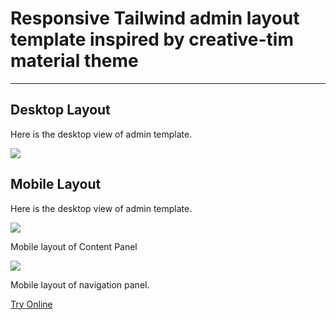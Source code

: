 <h1 class="text-gray-700 font-bold text-2xl md:text-3xl leading-snug">Responsive Tailwind admin layout template inspired by creative-tim material theme</h1>
<hr class="border-t-2 border-b-0 border-gray-100 mt-2 mb-8">

<h2 class="font-bold mb-4 text-gray-700 text-xl">Desktop Layout</h2>
<p class="my-4 leading-relaxed text-gray-700">Here is the desktop view of admin template.</p>
<div class="p-6 border rounded-t-lg">
    <img class="w-full" src="/assets/docs/master/image-06.png">
</div>

<h2 class="font-bold mb-4 text-gray-700 text-xl">Mobile Layout</h2>
<p class="my-4 leading-relaxed text-gray-700">Here is the desktop view of admin template.</p>
<div class="p-6 md:flex justify-center border rounded-t-lg">
    <div class="w-full md:w-64 mx-4 text-center">
        <img class="w-full" src="/assets/docs/master/image-08.png">
        <p class="text-sm text-gray-600">Mobile layout of Content Panel</p>
    </div>
     <div class="w-full md:w-64 mx-4 text-center">
        <img class="w-full" src="/assets/docs/master/image-07.png">
        <p class="text-sm text-gray-600">Mobile layout of navigation panel.</p>
    </div>
</div>

<div class="p-6 border text-center rounded-t-lg mt-16">
    <a href="/editors/tailwind-admin-material-layout-templates-inspired-by-creative-tim-material-theme-bff7ba524c69" class="leading-tight bg-blue-600 hover:text-gray-100 text-gray-200 rounded px-6 py-3 text-sm">Try Online</a>
</div>
